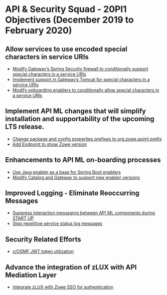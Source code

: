# API & Security Squad - 20PI1 Objectives (December 2019 to February 2020)

## Allow services to use encoded special characters in service URIs
* [Modify Gateway’s Spring Security firewall to conditionally support special characters in a service URIs](https://github.com/zowe/api-layer/issues/434)
* [Implement support in Gateway’s Tomcat for special characters in a service URIs](https://github.com/zowe/api-layer/issues/435)
* [Modify onboarding enablers to conditionally allow special characters in a service URIs](https://github.com/zowe/api-layer/issues/436)

## Implement API ML changes that will simplify installation and supportability of the upcoming LTS release.
* [Change package and config properties prefixes to org.zowe.apiml prefix](https://github.com/zowe/api-layer/issues/52)
* [Add Endpoint to show Zowe version](https://github.com/zowe/api-layer/issues/345)
<!---
* [Import z/OSMF public certificate without need to access to z/OSMF keyring](https://github.com/zowe/api-layer/issues/224)
* [Enable "Try it out" and "Authorize" buttons in API Catalog](https://github.com/zowe/api-layer/issues/258)
* [Refresh static APIs functionality API Catalog UI](https://github.com/zowe/api-layer/issues/57)
* [Add CORS Headers Support for Login Endpoint](https://github.com/zowe/api-layer/issues/384)
-->

## Enhancements to API ML on-boarding processes
* [Use Java enabler as a base for Spring Boot enablers](https://github.com/zowe/api-layer/issues/382)
* [Modify Catalog and Gateway to support new enabler versions](https://github.com/zowe/api-layer/issues/383)

## Improved Logging - Eliminate Reoccurring Messages
* [Suppress interaction messaging between API ML components during START UP](https://github.com/zowe/api-layer/issues/371)
* [Stop repetitive service status log messages](https://github.com/zowe/api-layer/issues/372)

## Security Related Efforts
* [z/OSMF JWT token utilization](https://github.com/zowe/api-layer/issues/433)

## Advance the integration of zLUX with API Mediation Layer
* [Integrate zLUX with Zowe SSO for authentication](https://github.com/zowe/api-layer/issues/55)

